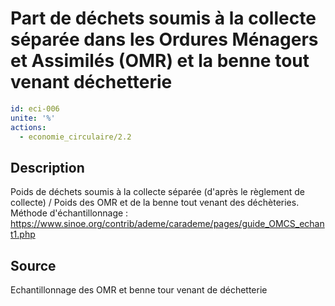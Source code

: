 # Part de déchets soumis à la collecte séparée dans les Ordures Ménagers et Assimilés (OMR) et la benne tout venant déchetterie
```yaml
id: eci-006
unite: '%'
actions:
  - economie_circulaire/2.2
```
## Description
Poids de déchets soumis à la collecte séparée (d'après le règlement de collecte) / Poids des OMR et de la benne tout venant des déchèteries.
Méthode d'échantillonnage : https://www.sinoe.org/contrib/ademe/carademe/pages/guide_OMCS_echant1.php

## Source
Echantillonnage des OMR et benne tour venant de déchetterie

